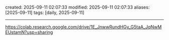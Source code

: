 created: 2025-09-11 02:07:33
modified: 2025-09-11 02:07:33
aliases: [2025-09-11]
tags: [daily, 2025-09-11]

---

https://colab.research.google.com/drive/1E_JnwwRundHGy_G5taA_JqNwMEUstamN?usp=sharing




















